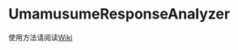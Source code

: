 # UmamusumeResponseAnalyzer
使用方法请阅读[Wiki](https://github.com/EtherealAO/UmamusumeResponseAnalyzer/wiki)

